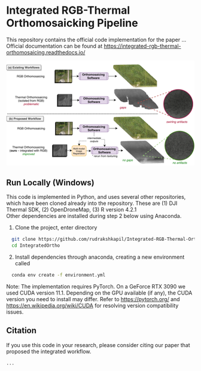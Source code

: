 Integrated RGB-Thermal Orthomosaicking Pipeline
=======================================

This repository contains the official code implementation for the paper ...
Official documentation can be found at https://integrated-rgb-thermal-orthomosaicing.readthedocs.io/


![Summary of integrated workflow showing advantages over thermal-only workflows, specifically the lack of gaps and swirling artifacts](images/challenge.tiff?raw=true)



## Run Locally (Windows) 
This code is implemented in Python, and uses several other repositories, which have been cloned already into the repository. These are (1) DJI Thermal SDK, (2) OpenDroneMap, (3) R version 4.2.1  
Other dependencies are installed during step 2 below using Anaconda. 

1. Clone the project, enter directory  

~~~bash  
  git clone https://github.com/rudrakshkapil/Integrated-RGB-Thermal-Orthomosaicing.git IntegratedOrtho
  cd IntegratedOrtho
~~~

2. Install dependencies through anaconda, creating a new environment called 
~~~bash  
  conda env create -f environment.yml
~~~

Note:
The implementation requires PyTorch. 
On a GeForce RTX 3090 we used CUDA version 11.1.
Depending on the GPU available (if any), the CUDA version you need to install may differ. 
Refer to https://pytorch.org/ and https://en.wikipedia.org/wiki/CUDA for resolving version compatibility issues. 


## Citation
If you use this code in your research, please consider citing our paper that proposed the integrated workflow.
~~~tex
...
~~~